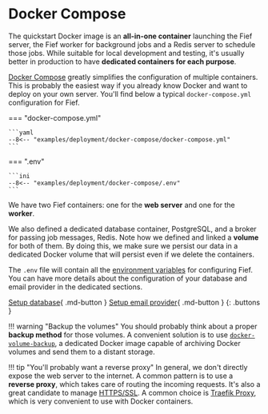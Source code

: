 # Docker Compose

The quickstart Docker image is an **all-in-one container** launching the Fief server, the Fief worker for background jobs and a Redis server to schedule those jobs. While suitable for local development and testing, it's usually better in production to have **dedicated containers for each purpose**.

[Docker Compose](https://docs.docker.com/compose/) greatly simplifies the configuration of multiple containers. This is probably the easiest way if you already know Docker and want to deploy on your own server. You'll find below a typical `docker-compose.yml` configuration for Fief.

=== "docker-compose.yml"

    ```yaml
    --8<-- "examples/deployment/docker-compose/docker-compose.yml"
    ```

=== ".env"

    ```ini
    --8<-- "examples/deployment/docker-compose/.env"
    ```

We have two Fief containers: one for the **web server** and one for the **worker**.

We also defined a dedicated database container, PostgreSQL, and a broker for passing job messages, Redis. Note how we defined and linked a **volume** for both of them. By doing this, we make sure we persist our data in a dedicated Docker volume that will persist even if we delete the containers.

The `.env` file will contain all the [environment variables](../environment-variables.md) for configuring Fief. You can have more details about the configuration of your database and email provider in the dedicated sections.

[Setup database](setup-database.md){ .md-button }
[Setup email provider](setup-email-provider.md){ .md-button }
{: .buttons }

!!! warning "Backup the volumes"
    You should probably think about a proper **backup method** for those volumes. A convenient solution is to use [`docker-volume-backup`](https://github.com/jareware/docker-volume-backup), a dedicated Docker image capable of archiving Docker volumes and send them to a distant storage.

!!! tip "You'll probably want a reverse proxy"
    In general, we don't directly expose the web server to the internet. A common pattern is to use a **reverse proxy**, which takes care of routing the incoming requests. It's also a great candidate to manage [HTTPS/SSL](./ssl.md). A common choice is [Traefik Proxy](https://doc.traefik.io/traefik/), which is very convenient to use with Docker containers.
